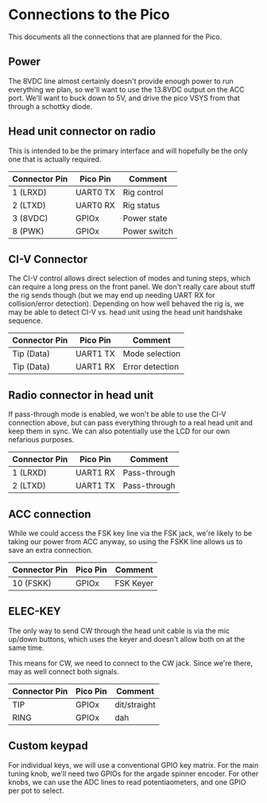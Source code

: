 # Connections to the Pico
This documents all the connections that are planned for the Pico.

## Power

The 8VDC line almost certainly doesn't provide enough power to run everything
we plan, so we'll want to use the 13.8VDC output on the ACC port.  We'll want
to buck down to 5V, and drive the pico VSYS from that through a schottky diode.

## Head unit connector on radio

This is intended to be the primary interface and will hopefully be the only one
that is actually required.

| Connector Pin | Pico Pin | Comment      |
|---------------|----------|--------------|
| 1 (LRXD)      | UART0 TX | Rig control  |
| 2 (LTXD)      | UART0 RX | Rig status   |
| 3 (8VDC)      | GPIOx    | Power state  |
| 8 (PWK)       | GPIOx    | Power switch |

## CI-V Connector

The CI-V control allows direct selection of modes and tuning steps, which can
require a long press on the front panel.  We don't really care about stuff the
rig sends though (but we may end up needing UART RX for collision/error
detection).  Depending on how well behaved the rig is, we may be able to detect
CI-V vs. head unit using the head unit handshake sequence.

| Connector Pin | Pico Pin | Comment         |
|---------------|----------|-----------------|
| Tip (Data)    | UART1 TX | Mode selection  |
| Tip (Data)    | UART1 RX | Error detection |

## Radio connector in head unit

If pass-through mode is enabled, we won't be able to use the CI-V connection
above, but can pass everything through to a real head unit and keep them in
sync.  We can also potentially use the LCD for our own nefarious purposes.

| Connector Pin | Pico Pin | Comment        |
|---------------|----------|----------------|
| 1 (LRXD)      | UART1 RX | Pass-through   |
| 2 (LTXD)      | UART1 TX | Pass-through   |

## ACC connection

While we could access the FSK key line via the FSK jack, we're likely to be
taking our power from ACC anyway, so using the FSKK line allows us to save an
extra connection.

| Connector Pin | Pico Pin | Comment           |
|---------------|----------|-------------------|
| 10 (FSKK)     | GPIOx    | FSK Keyer         |

## ELEC-KEY

The only way to send CW through the head unit cable is via the mic up/down
buttons, which uses the keyer and doesn't allow both on at the same time.

This means for CW, we need to connect to the CW jack.  Since we're there, may
as well connect both signals.

| Connector Pin | Pico Pin | Comment           |
|---------------|----------|-------------------|
| TIP           | GPIOx    | dit/straight      |
| RING          | GPIOx    | dah               |

## Custom keypad

For individual keys, we will use a conventional GPIO key matrix.  For the main
tuning knob, we'll need two GPIOs for the argade spinner encoder.  For other
knobs, we can use the ADC lines to read potentiaometers, and one GPIO per pot
to select.
